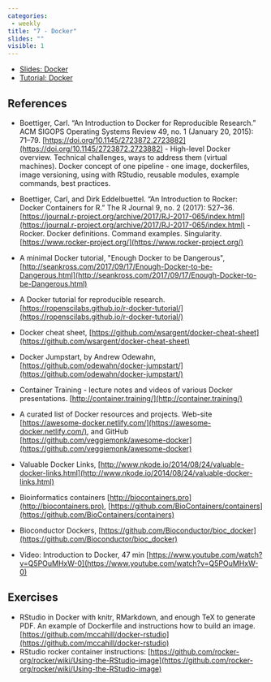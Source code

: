 ```yaml
---
categories:
 - weekly
title: "7 - Docker"
slides: ""
visible: 1
---
```


- [Slides: Docker]({{site.baseurl}}/assets/07_Docker/01_Docker.pdf)  
- [Tutorial: Docker]({{site.baseurl}}/assets/07_Docker/02_Docker_tutorial.pdf)  

## References

- Boettiger, Carl. “An Introduction to Docker for Reproducible Research.” ACM SIGOPS Operating Systems Review 49, no. 1 (January 20, 2015): 71–79. [https://doi.org/10.1145/2723872.2723882](https://doi.org/10.1145/2723872.2723882) - High-level Docker overview. Technical challenges, ways to address them (virtual machines). Docker concept of one pipeline - one image, dockerfiles, image versioning, using with RStudio, reusable modules, example commands, best practices.
- Boettiger, Carl, and Dirk Eddelbuettel. “An Introduction to Rocker: Docker Containers for R.” The R Journal 9, no. 2 (2017): 527–36. [https://journal.r-project.org/archive/2017/RJ-2017-065/index.html](https://journal.r-project.org/archive/2017/RJ-2017-065/index.html) - Rocker. Docker definitions. Command examples. Singularity. [https://www.rocker-project.org/](https://www.rocker-project.org/)

- A minimal Docker tutorial, "Enough Docker to be Dangerous", [http://seankross.com/2017/09/17/Enough-Docker-to-be-Dangerous.html](http://seankross.com/2017/09/17/Enough-Docker-to-be-Dangerous.html)
- A Docker tutorial for reproducible research. [https://ropenscilabs.github.io/r-docker-tutorial/](https://ropenscilabs.github.io/r-docker-tutorial/)
- Docker cheat sheet, [https://github.com/wsargent/docker-cheat-sheet](https://github.com/wsargent/docker-cheat-sheet)
- Docker Jumpstart, by Andrew Odewahn, [https://github.com/odewahn/docker-jumpstart/](https://github.com/odewahn/docker-jumpstart/)
- Container Training - lecture notes and videos of various Docker presentations. [http://container.training/](http://container.training/)
- A curated list of Docker resources and projects. Web-site [https://awesome-docker.netlify.com/](https://awesome-docker.netlify.com/), and GitHub [https://github.com/veggiemonk/awesome-docker](https://github.com/veggiemonk/awesome-docker)
- Valuable Docker Links, [http://www.nkode.io/2014/08/24/valuable-docker-links.html](http://www.nkode.io/2014/08/24/valuable-docker-links.html)
- Bioinformatics containers [http://biocontainers.pro](http://biocontainers.pro), [https://github.com/BioContainers/containers](https://github.com/BioContainers/containers)
- Bioconductor Dockers, [https://github.com/Bioconductor/bioc_docker](https://github.com/Bioconductor/bioc_docker)

- Video: Introduction to Docker, 47 min [https://www.youtube.com/watch?v=Q5POuMHxW-0](https://www.youtube.com/watch?v=Q5POuMHxW-0)

## Exercises

- RStudio in Docker with knitr, RMarkdown, and enough TeX to generate PDF. An example of Dockerfile and instructions how to build an image. [https://github.com/mccahill/docker-rstudio](https://github.com/mccahill/docker-rstudio)
- RStudio rocker container instructions: [https://github.com/rocker-org/rocker/wiki/Using-the-RStudio-image](https://github.com/rocker-org/rocker/wiki/Using-the-RStudio-image)
